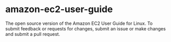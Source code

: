 # amazon-ec2-user-guide
The open source version of the Amazon EC2 User Guide for Linux. To submit feedback or requests for changes, submit an issue or make changes and submit a pull request.
